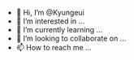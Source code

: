 - 👋 Hi, I’m @Kyungeui
- 👀 I’m interested in ...
- 🌱 I’m currently learning ...
- 💞️ I’m looking to collaborate on ...
- 📫 How to reach me ...

<!---
Kyungeui/Kyungeui is a ✨ special ✨ repository because its `README.md` (this file) appears on your GitHub profile.
You can click the Preview link to take a look at your changes.
--->
